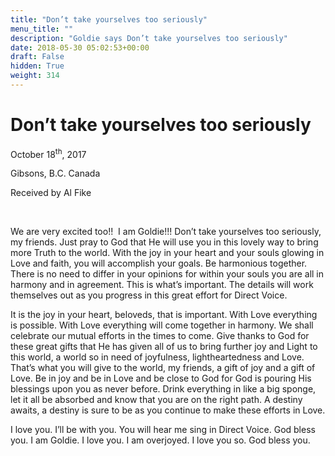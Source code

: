 ```yaml
---
title: "Don’t take yourselves too seriously"
menu_title: ""
description: "Goldie says Don’t take yourselves too seriously"
date: 2018-05-30 05:02:53+00:00
draft: False
hidden: True
weight: 314
---
```

# Don’t take yourselves too seriously

October 18<sup>th</sup>, 2017

Gibsons, B.C. Canada

Received by Al Fike

 

We are very excited too!!  I am Goldie!!!
Don’t take yourselves too seriously, my friends. Just pray to God that He will use you in this lovely way to bring more Truth to the world. With the joy in your heart and your souls glowing in Love and faith, you will accomplish your goals. Be harmonious together. There is no need to differ in your opinions for within your souls you are all in harmony and in agreement. This is what’s important. The details will work themselves out as you progress in this great effort for Direct Voice.

It is the joy in your heart, beloveds, that is important. With Love everything is possible. With Love everything will come together in harmony. We shall celebrate our mutual efforts in the times to come. Give thanks to God for these great gifts that He has given all of us to bring further joy and Light to this world, a world so in need of joyfulness, lightheartedness and Love. That’s what you will give to the world, my friends, a gift of joy and a gift of Love. Be in joy and be in Love and be close to God for God is pouring His blessings upon you as never before. Drink everything in like a big sponge, let it all be absorbed and know that you are on the right path. A destiny awaits, a destiny is sure to be as you continue to make these efforts in Love.

I love you. I’ll be with you. You will hear me sing in Direct Voice. God bless you. I am Goldie. I love you. I am overjoyed. I love you so. God bless you.